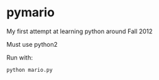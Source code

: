 pymario
=======

My first attempt at learning python around Fall 2012

Must use python2

Run with:
```bash
python mario.py
```

